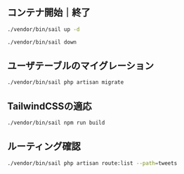 ## コンテナ開始｜終了
```bash
./vendor/bin/sail up -d
```
```bash
./vendor/bin/sail down
```

## ユーザテーブルのマイグレーション
```bash
./vendor/bin/sail php artisan migrate
```

## TailwindCSSの適応
```bash
./vendor/bin/sail npm run build
```
## ルーティング確認
```bash
./vendor/bin/sail php artisan route:list --path=tweets
```
